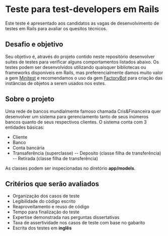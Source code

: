 # Teste para test-developers em Rails
Este teste é apresentado aos candidatos as vagas de desenvolvimento de testes em Rails para avaliar os quesitos técnicos.

## Desafio e objetivo

Seu objetivo é, através do projeto contido neste repositório desenvolver suites de testes para verificar alguns comportamentos listados abaixo. Os testes podem ser desenvolvidos utilizando quaisquer bibliotecas ou frameworks disponíveis em Rails, mas preferencialmente damos muito valor a gem [Minitest](https://github.com/blowmage/minitest-rails) e recomendamos o uso da gem [FactoryBot](https://github.com/thoughtbot/factory_bot_rails) para criação das instâncias de objetos a serem usados nos estes.

## Sobre o projeto
Uma rede de bancos mundialmente famoso chamada Cris&Financeira quer desenvolver um sistema para gerenciamento tanto de seus inúmeros bancos quanto de seus respectivos clientes. O sistema conta com 3 entidades básicas:

- Cliente
- Banco
- Conta bancária
- Transaferência (superclasse)
-- Deposito (classe filha de transferência)
-- Retirada (classe filha de transferência)

As classes podem ser inspecionadas no diretório **app/models**.


## Critérios que serão avaliados

- Organização dos casos de teste
- Legibilidade do código escrito
- Reaproveitamento e reuso de código
- Tempo para finalização do teste
- Expertise demonstrada nas perguntas dissertativas
- Taxa de assertividade nos casos de teste com base no gabarito
- Escrita dos testes em **inglês**

